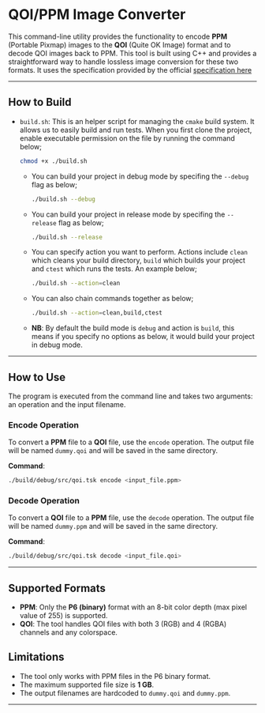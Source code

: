 # **QOI/PPM Image Converter**

This command-line utility provides the functionality to encode **PPM** (Portable Pixmap) images to the **QOI** (Quite OK Image) format and to decode QOI images back to PPM. This tool is built using C++ and provides a straightforward way to handle lossless image conversion for these two formats. It uses the specification provided by the official [specification here](https://qoiformat.org/qoi-specification.pdf)

-----

## **How to Build**

* `build.sh`: This is an helper script for managing the `cmake` build system. It allows us to easily build and run tests. When you first clone the project, enable executable permission on the file by running the command below;

    ```sh
    chmod +x ./build.sh
    ```

  * You can build your project in debug mode by specifing the `--debug` flag as below;

    ```sh
    ./build.sh --debug
    ```

  * You can build your project in release mode by specifing the `--release` flag as below;

    ```sh
    ./build.sh --release
    ```

  * You can specify action you want to perform. Actions include `clean` which cleans your build directory, `build` which builds your project and `ctest` which runs the tests. An example below;

    ```sh
    ./build.sh --action=clean
    ```

  * You can also chain commands together as below;

    ```sh
    ./build.sh --action=clean,build,ctest
    ```

  * **NB**: By default the build mode is `debug` and action is `build`, this means if you specify no options as below, it would build your project in debug mode.

-----

## **How to Use**

The program is executed from the command line and takes two arguments: an operation and the input filename.

### **Encode Operation**

To convert a **PPM** file to a **QOI** file, use the `encode` operation. The output file will be named `dummy.qoi` and will be saved in the same directory.

**Command**:

```sh
./build/debug/src/qoi.tsk encode <input_file.ppm>
```

### **Decode Operation**

To convert a **QOI** file to a **PPM** file, use the `decode` operation. The output file will be named `dummy.ppm` and will be saved in the same directory.

**Command**:

```sh
./build/debug/src/qoi.tsk decode <input_file.qoi>
```

-----

## **Supported Formats**

* **PPM**: Only the **P6 (binary)** format with an 8-bit color depth (max pixel value of 255) is supported.
* **QOI**: The tool handles QOI files with both 3 (RGB) and 4 (RGBA) channels and any colorspace.

## **Limitations**

* The tool only works with PPM files in the P6 binary format.
* The maximum supported file size is **1 GB**.
* The output filenames are hardcoded to `dummy.qoi` and `dummy.ppm`.

-----
